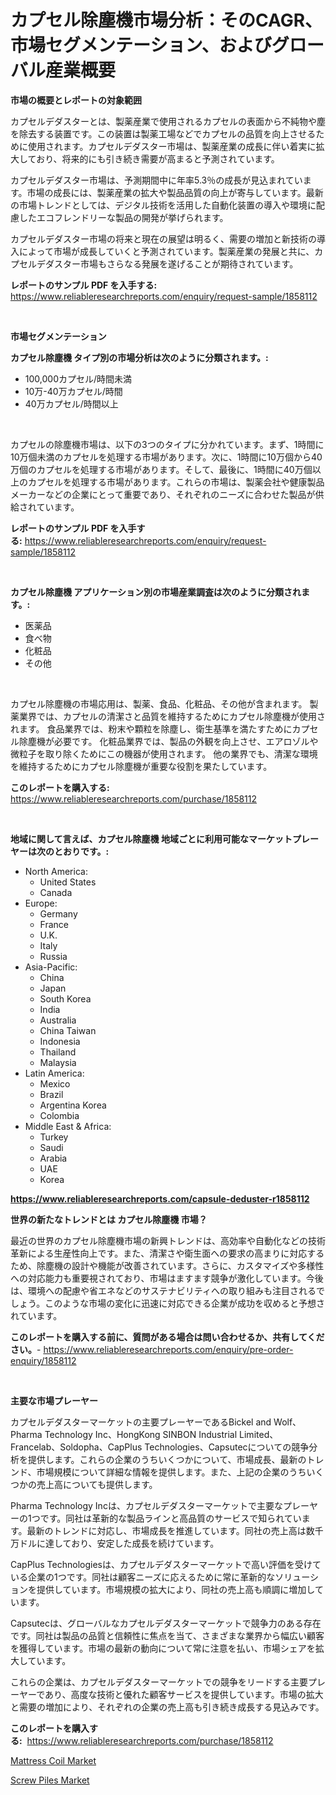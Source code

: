 <p><h1>カプセル除塵機市場分析：そのCAGR、市場セグメンテーション、およびグローバル産業概要</h1></p><p><strong>市場の概要とレポートの対象範囲</strong></p>
<p><p>カプセルデダスターとは、製薬産業で使用されるカプセルの表面から不純物や塵を除去する装置です。この装置は製薬工場などでカプセルの品質を向上させるために使用されます。カプセルデダスター市場は、製薬産業の成長に伴い着実に拡大しており、将来的にも引き続き需要が高まると予測されています。</p><p>カプセルデダスター市場は、予測期間中に年率5.3％の成長が見込まれています。市場の成長には、製薬産業の拡大や製品品質の向上が寄与しています。最新の市場トレンドとしては、デジタル技術を活用した自動化装置の導入や環境に配慮したエコフレンドリーな製品の開発が挙げられます。</p><p>カプセルデダスター市場の将来と現在の展望は明るく、需要の増加と新技術の導入によって市場が成長していくと予測されています。製薬産業の発展と共に、カプセルデダスター市場もさらなる発展を遂げることが期待されています。</p></p>
<p><strong>レポートのサンプル PDF を入手する:</strong> <a href="https://www.reliableresearchreports.com/enquiry/request-sample/1858112">https://www.reliableresearchreports.com/enquiry/request-sample/1858112</a></p>
<p>&nbsp;</p>
<p><strong>市場セグメンテーション</strong></p>
<p><strong>カプセル除塵機 タイプ別の市場分析は次のように分類されます。:</strong></p>
<p><ul><li>100,000カプセル/時間未満</li><li>10万-40万カプセル/時間</li><li>40万カプセル/時間以上</li></ul></p>
<p>&nbsp;</p>
<p><p>カプセルの除塵機市場は、以下の3つのタイプに分かれています。まず、1時間に10万個未満のカプセルを処理する市場があります。次に、1時間に10万個から40万個のカプセルを処理する市場があります。そして、最後に、1時間に40万個以上のカプセルを処理する市場があります。これらの市場は、製薬会社や健康製品メーカーなどの企業にとって重要であり、それぞれのニーズに合わせた製品が供給されています。</p></p>
<p><strong>レポートのサンプル PDF を入手する:</strong>&nbsp;<a href="https://www.reliableresearchreports.com/enquiry/request-sample/1858112">https://www.reliableresearchreports.com/enquiry/request-sample/1858112</a></p>
<p>&nbsp;</p>
<p><strong> カプセル除塵機 アプリケーション別の市場産業調査は次のように分類されます。:</strong></p>
<p><ul><li>医薬品</li><li>食べ物</li><li>化粧品</li><li>その他</li></ul></p>
<p>&nbsp;</p>
<p><p>カプセル除塵機の市場応用は、製薬、食品、化粧品、その他が含まれます。 製薬業界では、カプセルの清潔さと品質を維持するためにカプセル除塵機が使用されます。 食品業界では、粉末や顆粒を除塵し、衛生基準を満たすためにカプセル除塵機が必要です。 化粧品業界では、製品の外観を向上させ、エアロゾルや微粒子を取り除くためにこの機器が使用されます。 他の業界でも、清潔な環境を維持するためにカプセル除塵機が重要な役割を果たしています。</p></p>
<p><strong>このレポートを購入する:</strong>&nbsp; <a href="https://www.reliableresearchreports.com/purchase/1858112">https://www.reliableresearchreports.com/purchase/1858112</a></p>
<p>&nbsp;</p>
<p><strong>地域に関して言えば、カプセル除塵機 地域ごとに利用可能なマーケットプレーヤーは次のとおりです。:</strong></p>
<p><ul>
    <li>
        North America:
        <ul>
            <li>United States</li>
            <li>Canada</li>
        </ul>
    </li>
    <li>
        Europe:
        <ul>
            <li>Germany</li>
            <li>France</li>
            <li>U.K.</li>
            <li>Italy</li>
            <li>Russia</li>
        </ul>
    </li>
    <li>
        Asia-Pacific:
        <ul>
            <li>China</li>
            <li>Japan</li>
            <li>South Korea</li>
            <li>India</li>
            <li>Australia</li>
            <li>China Taiwan</li>
            <li>Indonesia</li>
            <li>Thailand</li>
            <li>Malaysia</li>
        </ul>
    </li>
    <li>
        Latin America:
        <ul>
            <li>Mexico</li>
            <li>Brazil</li>
            <li>Argentina Korea</li>
            <li>Colombia</li>
        </ul>
    </li>
    <li>
        Middle East & Africa:
        <ul>
            <li>Turkey</li>
            <li>Saudi</li>
            <li>Arabia</li>
            <li>UAE</li>
            <li>Korea</li>
        </ul>
    </li>
    </ul></p>
<p><strong><a href="https://www.reliableresearchreports.com/capsule-deduster-r1858112">https://www.reliableresearchreports.com/capsule-deduster-r1858112</a></strong>&nbsp;</p>
<p><strong>世界の新たなトレンドとは カプセル除塵機 市場？</strong></p>
<p><p>最近の世界のカプセル除塵機市場の新興トレンドは、高効率や自動化などの技術革新による生産性向上です。また、清潔さや衛生面への要求の高まりに対応するため、除塵機の設計や機能が改善されています。さらに、カスタマイズや多様性への対応能力も重要視されており、市場はますます競争が激化しています。今後は、環境への配慮や省エネなどのサステナビリティへの取り組みも注目されるでしょう。このような市場の変化に迅速に対応できる企業が成功を収めると予想されています。</p></p>
<p><strong>このレポートを購入する前に、質問がある場合は問い合わせるか、共有してください。</strong>- <a href="https://www.reliableresearchreports.com/enquiry/pre-order-enquiry/1858112">https://www.reliableresearchreports.com/enquiry/pre-order-enquiry/1858112</a></p>
<p>&nbsp;</p>
<p><strong>主要な市場プレーヤー</strong></p>
<p><p>カプセルデダスターマーケットの主要プレーヤーであるBickel and Wolf、Pharma Technology Inc、HongKong SINBON Industrial Limited、Francelab、Soldopha、CapPlus Technologies、Capsutecについての競争分析を提供します。これらの企業のうちいくつかについて、市場成長、最新のトレンド、市場規模について詳細な情報を提供します。また、上記の企業のうちいくつかの売上高についても提供します。</p><p>Pharma Technology Incは、カプセルデダスターマーケットで主要なプレーヤーの1つです。同社は革新的な製品ラインと高品質のサービスで知られています。最新のトレンドに対応し、市場成長を推進しています。同社の売上高は数千万ドルに達しており、安定した成長を続けています。</p><p>CapPlus Technologiesは、カプセルデダスターマーケットで高い評価を受けている企業の1つです。同社は顧客ニーズに応えるために常に革新的なソリューションを提供しています。市場規模の拡大により、同社の売上高も順調に増加しています。</p><p>Capsutecは、グローバルなカプセルデダスターマーケットで競争力のある存在です。同社は製品の品質と信頼性に焦点を当て、さまざまな業界から幅広い顧客を獲得しています。市場の最新の動向について常に注意を払い、市場シェアを拡大しています。</p><p>これらの企業は、カプセルデダスターマーケットでの競争をリードする主要プレーヤーであり、高度な技術と優れた顧客サービスを提供しています。市場の拡大と需要の増加により、それぞれの企業の売上高も引き続き成長する見込みです。</p></p>
<p><strong>このレポートを購入する:</strong>&nbsp;&nbsp;<a href="https://www.reliableresearchreports.com/purchase/1858112">https://www.reliableresearchreports.com/purchase/1858112</a></p>
<p><p><a href="https://issuu.com/reportprime-2/docs/mattress-coil-market-size-2030.pptx">Mattress Coil Market</a></p><p><a href="https://issuu.com/reportprime-2/docs/screw-piles-market-size-2030.pptx">Screw Piles Market</a></p></p>